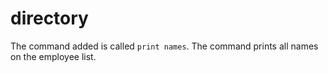 # directory
The command added is called `print names`.
The command prints all names on the employee list.
